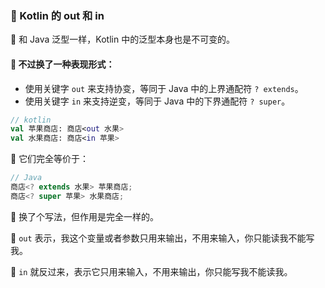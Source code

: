 ### 🌈 Kotlin 的 out 和 in

🔄 和 Java 泛型一样，Kotlin 中的泛型本身也是不可变的。

#### 🔀 不过换了一种表现形式：

- 使用关键字 `out` 来支持协变，等同于 Java 中的上界通配符 `? extends`。
- 使用关键字 `in` 来支持逆变，等同于 Java 中的下界通配符 `? super`。

```kotlin
// kotlin
val 苹果商店: 商店<out 水果>
val 水果商店: 商店<in 苹果>
```

🔄 它们完全等价于：

```java
// Java
商店<? extends 水果> 苹果商店;
商店<? super 苹果> 水果商店;
```

🔄 换了个写法，但作用是完全一样的。

🚀 `out` 表示，我这个变量或者参数只用来输出，不用来输入，你只能读我不能写我。

🔁 `in` 就反过来，表示它只用来输入，不用来输出，你只能写我不能读我。
